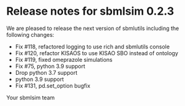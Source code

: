 # Release notes for sbmlsim 0.2.3

We are pleased to release the next version of sbmlutils including the 
following changes:

- Fix #118, refactored logging to use rich and sbmlutils console
- Fix #120, refactor KISAOS to use KISAO SBO instead of ontology
- Fix #119, fixed omeprazole simulations
- Fix #75, python 3.9 support
- Drop python 3.7 support
- python 3.9 support
- Fix #131, pd.set_option bugfix

Your sbmlsim team
